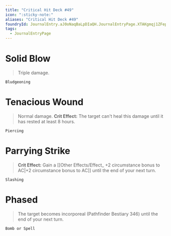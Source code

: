 ```yaml
---
title: "Critical Hit Deck #49"
icon: ":sticky-note:"
aliases: "Critical Hit Deck #49"
foundryId: JournalEntry.aJ0oNaqBaLpDIaQH.JournalEntryPage.XTAKgmqj1ZFepfHx
tags:
  - JournalEntryPage
---
```

# Solid Blow

> Triple damage.

`Bludgeoning`

# Tenacious Wound

> Normal damage. **Crit Effect:** The target can't heal this damage until it has rested at least 8 hours.

`Piercing`

# Parrying Strike

> **Crit Effect:** Gain a [[Other Effects/Effect_ +2 circumstance bonus to AC|+2 circumstance bonus to AC]] until the end of your next turn.

`Slashing`

# Phased

> The target becomes incorporeal (Pathfinder Bestiary 346) until the end of your next turn.

`Bomb or Spell`